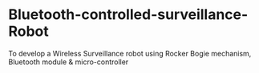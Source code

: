 # Bluetooth-controlled-surveillance-Robot
To develop a Wireless Surveillance robot using Rocker Bogie mechanism, Bluetooth module &amp; micro-controller
